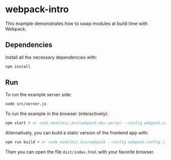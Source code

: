 # webpack-intro

This example demonstrates how to swap modules at build time with Webpack.

## Dependencies

Install all the necessary dependencies with:

```bash
npm install
```

## Run

To run the example server side:

```bash
node src/server.js
```

To run the example in the browser (interactively):

```bash
npm start # or node_modules/.bin/webpack-dev-server --config webpack.config.cjs
```

Alternatively, you can build a static version of the frontend app with:

```bash
npm run build # or node_modules/.bin/webpack --config webpack.config.cjs
```

Then you can open the file `dist/index.html` with your favorite browser.
